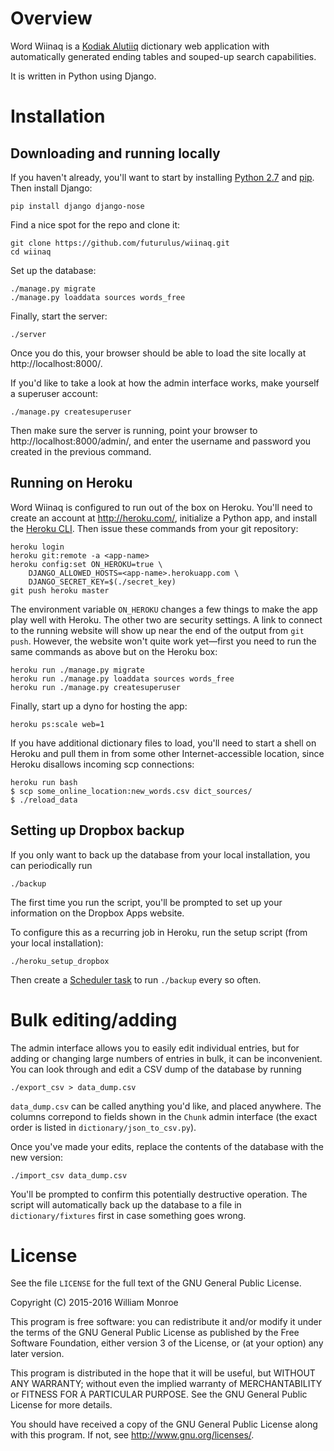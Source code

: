 Overview
========

Word Wiinaq is a [Kodiak Alutiiq](http://www.alutiiqlanguage.org/) dictionary
web application with automatically generated ending tables and souped-up search
capabilities.

It is written in Python using Django.

Installation
============

Downloading and running locally
-------------------------------

If you haven't already, you'll want to start by installing [Python
2.7](https://www.python.org/downloads/) and
[pip](https://pypi.python.org/pypi/pip).  Then install Django:

    pip install django django-nose

Find a nice spot for the repo and clone it:

    git clone https://github.com/futurulus/wiinaq.git
    cd wiinaq

Set up the database:

    ./manage.py migrate
    ./manage.py loaddata sources words_free

Finally, start the server:

    ./server

Once you do this, your browser should be able to load the site locally at
http://localhost:8000/.

If you'd like to take a look at how the admin interface works, make yourself a
superuser account:

    ./manage.py createsuperuser

Then make sure the server is running, point your browser to
http://localhost:8000/admin/, and enter the username and password you created
in the previous command.

Running on Heroku
-----------------

Word Wiinaq is configured to run out of the box on Heroku. You'll
need to create an account at http://heroku.com/, initialize a Python app,
and install the [Heroku CLI](https://devcenter.heroku.com/articles/heroku-command-line).
Then issue these commands from your git repository:

    heroku login
    heroku git:remote -a <app-name>
    heroku config:set ON_HEROKU=true \
        DJANGO_ALLOWED_HOSTS=<app-name>.herokuapp.com \
        DJANGO_SECRET_KEY=$(./secret_key)
    git push heroku master

The environment variable `ON_HEROKU` changes a few things to make the app play
well with Heroku. The other two are security settings.
A link to connect to the running website will show up near the end of the output
from `git push`. However, the website won't quite work yet&mdash;first
you need to run the same commands as above but on the Heroku box:

    heroku run ./manage.py migrate
    heroku run ./manage.py loaddata sources words_free
    heroku run ./manage.py createsuperuser

Finally, start up a dyno for hosting the app:

    heroku ps:scale web=1

If you have additional dictionary files to load, you'll need to start a shell on
Heroku and pull them in from some other Internet-accessible location, since Heroku
disallows incoming scp connections:

    heroku run bash
    $ scp some_online_location:new_words.csv dict_sources/
    $ ./reload_data

Setting up Dropbox backup
-------------------------

If you only want to back up the database from your local installation, you can
periodically run

    ./backup

The first time you run the script, you'll be prompted to set up your
information on the Dropbox Apps website.

To configure this as a recurring job in Heroku, run the setup script (from your
local installation):

    ./heroku_setup_dropbox

Then create a [Scheduler task](https://devcenter.heroku.com/articles/scheduler)
to run `./backup` every so often.

Bulk editing/adding
===================

The admin interface allows you to easily edit individual entries, but for
adding or changing large numbers of entries in bulk, it can be inconvenient.
You can look through and edit a CSV dump of the database by running

    ./export_csv > data_dump.csv

`data_dump.csv` can be called anything you'd like, and placed anywhere. The
columns correpond to fields shown in the `Chunk` admin interface (the exact
order is listed in `dictionary/json_to_csv.py`).

Once you've made your edits, replace the contents of the database with the new
version:

    ./import_csv data_dump.csv

You'll be prompted to confirm this potentially destructive operation. The
script will automatically back up the database to a file in
`dictionary/fixtures` first in case something goes wrong.

License
=======

See the file `LICENSE` for the full text of the GNU General Public License.

Copyright (C) 2015-2016 William Monroe

This program is free software: you can redistribute it and/or modify it under
the terms of the GNU General Public License as published by the Free Software
Foundation, either version 3 of the License, or (at your option) any later
version.

This program is distributed in the hope that it will be useful, but WITHOUT ANY
WARRANTY; without even the implied warranty of MERCHANTABILITY or FITNESS FOR A
PARTICULAR PURPOSE.  See the GNU General Public License for more details.

You should have received a copy of the GNU General Public License along with
this program.  If not, see <http://www.gnu.org/licenses/>.
